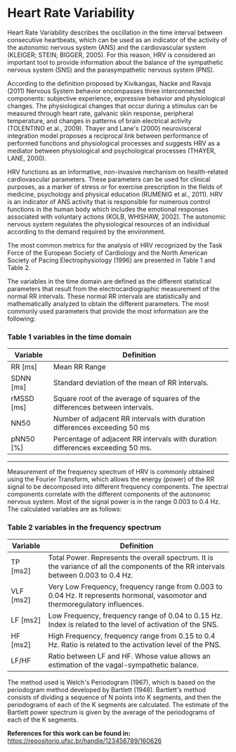 # Heart Rate Variability

Heart Rate Variability describes the oscillation in the time interval between consecutive heartbeats, which can be used as an indicator of the activity of the autonomic nervous system (ANS) and the cardiovascular system (KLEIGER; STEIN; BIGGER, 2005). For this reason, HRV is considered an important tool to provide information about the balance of the sympathetic nervous system (SNS) and the parasympathetic nervous system (PNS).

According to the definition proposed by Kivikangas, Nacke and Ravaja (2011) Nervous System behavior encompasses three interconnected components: subjective experience, expressive behavior and physiological changes. The physiological changes that occur during a stimulus can be measured through heart rate, galvanic skin response, peripheral temperature, and changes in patterns of brain electrical activity (TOLENTINO et al., 2009).
Thayer and Lane's (2000) neurovisceral integration model proposes a reciprocal link between performance of performed functions and physiological processes and suggests HRV as a mediator between physiological and psychological processes (THAYER, LANE, 2000).

HRV functions as an informative, non-invasive mechanism on health-related cardiovascular parameters. These parameters can be used for clinical purposes, as a marker of stress or for exercise prescription in the fields of medicine, psychology and physical education (RUMENIG et al., 2011).
HRV is an indicator of ANS activity that is responsible for numerous control functions in the human body which includes the emotional responses associated with voluntary actions (KOLB, WHISHAW, 2002). The autonomic nervous system regulates the physiological resources of an individual according to the demand required by the environment. 

The most common metrics for the analysis of HRV recognized by the Task Force of the European Society of Cardiology and the North American Society of Pacing Electrophysiology (1996) are presented in Table 1 and Table 2.

The variables in the time domain are defined as the different statistical parameters that result from the electrocardiographic measurement of the normal RR intervals. These normal RR intervals are statistically and mathematically analyzed to obtain the different parameters. The most commonly used parameters that provide the most information are the following:

### Table 1 variables in the time domain

| Variable | Definition |
| ------------- | ------------- |
|RR [ms]     | Mean RR Range  |
|SDNN [ms]   | Standard deviation of the mean of RR intervals.  |
|rMSSD [ms]  | Square root of the average of squares of the differences between intervals.  |
|NN50        | Number of adjacent RR intervals with duration differences exceeding 50 ms|
|pNN50 [%]| Percentage of adjacent RR intervals with duration differences exceeding 50 ms.|

---------------------------

Measurement of the frequency spectrum of HRV is commonly obtained using the Fourier Transform, which allows the energy (power) of the RR signal to be decomposed into different frequency components. The spectral components correlate with the different components of the autonomic nervous system. Most of the signal power is in the range 0.003 to 0.4 Hz. The calculated variables are as follows:

### Table 2 variables in the frequency spectrum

 Variable  | Definition |
| ------------- | ------------- |
|TP [ms2] |Total Power. Represents the overall spectrum. It is the variance of all the components of the RR intervals between 0.003 to 0.4 Hz. |
|VLF [ms2]|Very Low Frequency, frequency range from 0.003 to 0.04 Hz. It represents hormonal, vasomotor and thermoregulatory influences. |
|LF [ms2] |Low Frequency, frequency range of 0.04 to 0.15 Hz. Index is related to the level of activation of the SNS. |
|HF [ms2] |High Frequency, frequency range from 0.15 to 0.4 Hz. Ratio is related to the activation level of the PNS. |
|LF/HF    |Ratio between LF and HF. Whose value allows an estimation of the vagal-sympathetic balance. |

The method used is Welch's Periodogram (1967), which is based on the periodogram method developed by Bartlett (1948). Bartlett's method consists of dividing a sequence of N points into K segments, and then the periodograms of each of the K segments are calculated. The estimate of the Bartlett power spectrum is given by the average of the periodograms of each of the K segments. 

**References for this work can be found in:** https://repositorio.ufsc.br/handle/123456789/160626 



